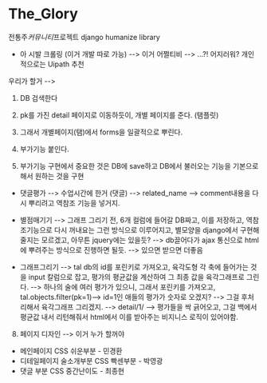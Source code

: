 # The_Glory

전통주*커뮤니티*프로젝트
django humanize library


- 아 시발 크롤링 (이거 개발 따로 가능) 
--> 이거 어쩔티비 
--> ...?! 어지러워?
개인적으로는 Uipath 추천



우리가 할거
--> 
1. DB 검색한다 
2. pk를 가진 detail 페이지로 이동하듯이, 개별 페이지를 준다. (탬플릿)
3. 그래서 개별페이지(탬)에서 forms을 일괄적으로 뿌린다.
4. 부가기능 붙인다. 

5. 부가기능 구현에서 중요한 것은 DB에 save하고 DB에서 불러오는 기능을 기본으로 해서 원하는 것을 구현
- 댓글평가 --> 수업시간에 한거 (댓글) --> related_name --> comment내용을 다시 뿌리려고 역참조 기능을 넣거지. 
- 별점매기기 --> 그래프 그리기 전, 6개 컬럼에 들어갈 DB짜고, 이를 저장하고, 역참조기능으로 다시 꺼내요는 그런 방식으로 이루어지고, 별모양을 django에서 구현해줄지는 모르겠고, 아무튼 jquery에는 있을듯? --> db끌어다가 ajax 통신으로 html에 뿌려주는 방식으로 진행하면 될듯. --> 있으면 받으면 더좋음 

- 그래프그리기 --> tal db의 id를 포린키로 가져오고, 육각도형 각 축에 들어가는 것을 input 칼럼으로 잡고, 평가의 평균값을 계산하여 그 최종 값을 육각그래프로 그린다. --> 하나의 술에 여러 평가가 있으니, 그래서 포린키를 가져오고, tal.objects.filter(pk=1)--> id=1인 애들의 평가가 숫자로 오겠지? --> 그걸 후처리해서 육각그래프 그리겠지. 
--> detail/1/ --> 평가들을 싹 긁어오고, 그걸 백에서 평균값 내서 리턴해줘서 html에서 이를 받아주는 비지니스 로직이 있어야함. 

8. 페이지 디자인 --> 이거 누가 할꺼야 
-  메인페이지 CSS 쉬운부분 - 민경환 
-  디테일페이지 술소개부분 CSS 빡센부분 - 박영광 
-  댓글 부분 CSS 중간난이도 - 최종현 

